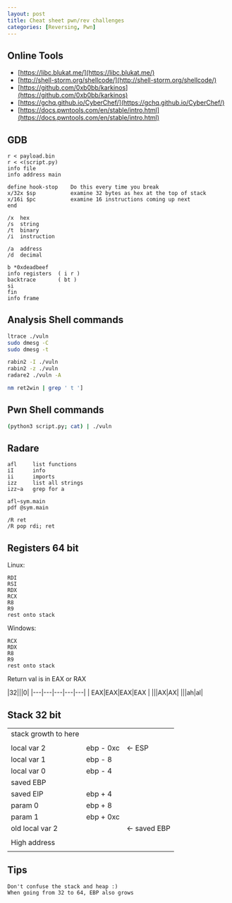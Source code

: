 ```yaml
---
layout: post
title: Cheat sheet pwn/rev challenges
categories: [Reversing, Pwn]
---
```



## Online Tools

- [https://libc.blukat.me/](https://libc.blukat.me/)
- [http://shell-storm.org/shellcode/](http://shell-storm.org/shellcode/)
- [https://github.com/0xb0bb/karkinos](https://github.com/0xb0bb/karkinos)
- [https://gchq.github.io/CyberChef/](https://gchq.github.io/CyberChef/)
- [https://docs.pwntools.com/en/stable/intro.html](https://docs.pwntools.com/en/stable/intro.html)

## GDB

```plaintext
r < payload.bin
r < <(script.py)
info file
info address main
```

```plaintext
define hook-stop    Do this every time you break
x/32x $sp           examine 32 bytes as hex at the top of stack
x/16i $pc           examine 16 instructions coming up next
end
```

```plaintext
/x  hex
/s  string
/t  binary
/i  instruction

/a  address
/d  decimal
```

```plaintext
b *0xdeadbeef
info registers  ( i r )
backtrace       ( bt )
si
fin
info frame
```

## Analysis Shell commands

```bash
ltrace ./vuln
sudo dmesg -C
sudo dmesg -t

rabin2 -I ./vuln
rabin2 -z ./vuln
radare2 ./vuln -A

nm ret2win | grep ' t ']
```

## Pwn Shell commands

```bash
(python3 script.py; cat) | ./vuln
```

## Radare

```plaintext
afl     list functions
iI      info
ii      imports
izz     list all strings
izz~a   grep for a

afl~sym.main
pdf @sym.main

/R ret
/R pop rdi; ret
```

## Registers 64 bit

Linux:

```plaintext
RDI
RSI
RDX
RCX
R8
R9
rest onto stack
```

Windows:

```plaintext
RCX
RDX
R8
R9
rest onto stack
```

Return val is in EAX or RAX

|32|||0|
|---|---|---|---|---|
| EAX|EAX|EAX|EAX |
|||AX|AX|
|||ah|al|

## Stack 32 bit

||||
|---|---|---|
|stack growth to here|||
||||
|local var 2|ebp - 0xc| <- ESP|
|local var 1|ebp - 8||
|local var 0|ebp - 4||
|saved EBP||
|saved EIP|ebp + 4||
|param 0|ebp + 8||
|param 1|ebp + 0xc||
|old local var 2|| <- saved EBP|
||||
|High address|||
||||

## Tips

```plaintext
Don't confuse the stack and heap :)
When going from 32 to 64, EBP also grows
```

